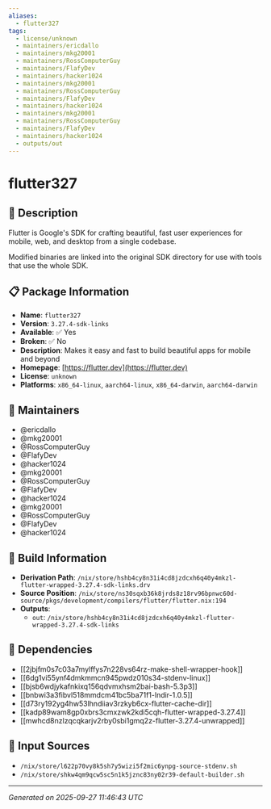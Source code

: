 ```yaml
---
aliases:
  - flutter327
tags:
  - license/unknown
  - maintainers/ericdallo
  - maintainers/mkg20001
  - maintainers/RossComputerGuy
  - maintainers/FlafyDev
  - maintainers/hacker1024
  - maintainers/mkg20001
  - maintainers/RossComputerGuy
  - maintainers/FlafyDev
  - maintainers/hacker1024
  - maintainers/mkg20001
  - maintainers/RossComputerGuy
  - maintainers/FlafyDev
  - maintainers/hacker1024
  - outputs/out
---
```


# flutter327

## 📝 Description

Flutter is Google's SDK for crafting beautiful,
fast user experiences for mobile, web, and desktop from a single codebase.

Modified binaries are linked into the original SDK directory for use with tools that use the whole SDK.


## 📋 Package Information

- **Name**: `flutter327`
- **Version**: `3.27.4-sdk-links`
- **Available**: ✅ Yes
- **Broken**: ✅ No
- **Description**: Makes it easy and fast to build beautiful apps for mobile and beyond
- **Homepage**: [https://flutter.dev](https://flutter.dev)
- **License**: `unknown`
- **Platforms**: `x86_64-linux`, `aarch64-linux`, `x86_64-darwin`, `aarch64-darwin`
## 👥 Maintainers

- @ericdallo
- @mkg20001
- @RossComputerGuy
- @FlafyDev
- @hacker1024
- @mkg20001
- @RossComputerGuy
- @FlafyDev
- @hacker1024
- @mkg20001
- @RossComputerGuy
- @FlafyDev
- @hacker1024


## 🔧 Build Information

- **Derivation Path**: `/nix/store/hshb4cy8n31i4cd8jzdcxh6q40y4mkzl-flutter-wrapped-3.27.4-sdk-links.drv`
- **Source Position**: `/nix/store/ns30sqxb36k8jrds8z18rv96bpnwc60d-source/pkgs/development/compilers/flutter/flutter.nix:194`
- **Outputs**:
  - `out`:  `/nix/store/hshb4cy8n31i4cd8jzdcxh6q40y4mkzl-flutter-wrapped-3.27.4-sdk-links`

## 🔗 Dependencies

- [[2jbjfm0s7c03a7mylffys7n228vs64rz-make-shell-wrapper-hook]]
- [[6dg1vi55ynf4dmkmmcn945pwdz010s34-stdenv-linux]]
- [[bjsb6wdjykafnkixq156qdvmxhsm2bai-bash-5.3p3]]
- [[bnbwi3a3fibvl518mmdcm41bc5ba71f1-lndir-1.0.5]]
- [[d73ry192yg4hw53lhndiiav3rzkyb6cx-flutter-cache-dir]]
- [[kadp89wam8gp0xbrs3cmxzwk2kdi5cqh-flutter-wrapped-3.27.4]]
- [[mwhcd8nzlzqcqkarjv2rby0sbi1gmq2z-flutter-3.27.4-unwrapped]]

## 📁 Input Sources

- `/nix/store/l622p70vy8k5sh7y5wizi5f2mic6ynpg-source-stdenv.sh`
- `/nix/store/shkw4qm9qcw5sc5n1k5jznc83ny02r39-default-builder.sh`

---
*Generated on 2025-09-27 11:46:43 UTC*

